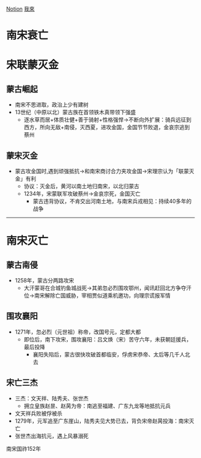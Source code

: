 [Notion](https://www.notion.so/alex27933/8fb803519a3344ea879cc1c7c4e60fda)     [我來](https://www.wolai.com/mylearn/8M8c4XhL2Af9WuwjZjAGYP) 

# 南宋衰亡

# 宋联蒙灭金

## 蒙古崛起

- 南宋不思进取，政治上少有建树
- 13世纪（中原以北）蒙古族在首领铁木真带领下强盛
    - 逐水草而居+体质壮健+善于骑射+性格强悍→不断向外扩展：骑兵远征到西方，所向无敌+南侵，灭西夏，进攻金国，金国节节败退，金哀宗逃到蔡州

## 蒙宋灭金

- 蒙古攻金国时,遇到顽强抵抗→和南宋商讨合力夹攻金国→宋理宗认为「联蒙灭金」有利
    - 协议：灭金后，黄河以南土地归南宋，以北归蒙古
    - 1234年，宋蒙联军攻破蔡州→金哀宗死，金国灭亡
        - 蒙古违背协议，不肯交出河南土地，与南宋兵戎相见：持续40多年的战争

---

# 南宋灭亡

## 蒙古南侵

- 1258年，蒙古分两路攻宋
    - 大汗蒙哥在合城钓鱼城战死→其弟忽必烈围攻鄂州，闻讯赶回北方争夺汗位→南宋解除亡国威胁，宰相贾似道乘机邀功，向理宗谎报军情

## 围攻襄阳

- 1271年，忽必烈（元世祖）称帝，改国号元，定都大都
    - 即位后，南下攻宋，围攻襄阳：吕文焕（宋）苦守六年，未获朝廷援兵，最后投降
        - 襄阳失陷后，蒙古很快攻破首都临安，俘虏宋恭帝、太后等几千人北去

## 宋亡三杰

- 三杰：文天祥、陆秀夫、张世杰
    - 拥立皇族赵昰、赵昺为帝：南逃至福建、广东九龙等地抵抗元兵
- 文天祥兵败被俘被杀
- 1279年，元军追至广东崖山，陆秀夫见大势已去，背负宋帝赵昺投海：南宋灭亡
- 张世杰出海抗元，遇上风暴溺死

南宋国祚152年